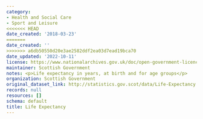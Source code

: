 ```yaml
---
category:
- Health and Social Care
- Sport and Leisure
<<<<<<< HEAD
date_created: '2018-03-23'
=======
date_created: ''
>>>>>>> a6db50550d20e3ae2582ddf2ea03d7ead19bca70
date_updated: '2022-10-11'
license: https://www.nationalarchives.gov.uk/doc/open-government-licence/version/3/
maintainer: Scottish Government
notes: <p>Life expectancy in years, at birth and for age groups</p>
organization: Scottish Government
original_dataset_link: http://statistics.gov.scot/data/Life-Expectancy
records: null
resources: []
schema: default
title: Life Expectancy
---
```

